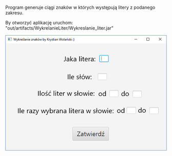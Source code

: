 Program generuje ciągi znaków w których występują litery z podanego zakresu.

By otworzyć aplikację uruchom: "out/artifacts/WykrelanieLiter/Wykreslanie_liter.jar"

![alt text](photo.PNG)